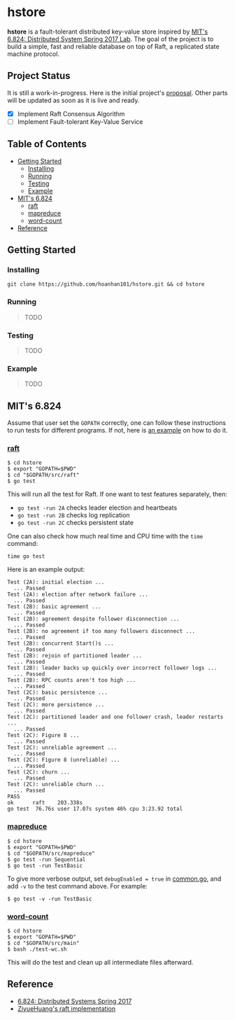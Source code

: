 # hstore

**hstore** is a fault-tolerant distributed key-value store inspired by
[MIT's 6.824: Distributed System Spring 2017 Lab](http://nil.csail.mit.edu/6.824/2017/).
The goal of the project is to build a simple, fast and reliable database on top
of Raft, a replicated state machine protocol.

## Project Status

It is still a work-in-progress. Here is the initial project's [proposal](PROPOSAL.md).
Other parts will be updated as soon as it is live and ready.

- [x] Implement Raft Consensus Algorithm
- [ ] Implement Fault-tolerant Key-Value Service

## Table of Contents
- [Getting Started](#getting-started)
  - [Installing](#installing)
  - [Running](#running)
  - [Testing](#testing)
  - [Example](#example)
- [MIT's 6.824](#mits-6824)
  - [raft](#raft)
  - [mapreduce](#mapreduce)
  - [word-count](#word-count)
- [Reference](#reference)

## Getting Started

### Installing

```
git clone https://github.com/hoanhan101/hstore.git && cd hstore
```

### Running

> TODO

### Testing

> TODO

### Example

> TODO

## MIT's 6.824

Assume that user set the `GOPATH` correctly, one can follow these instructions 
to run tests for different programs. If not, here is
[an example](https://github.com/hoanhan101/go-playground) on how to do it.

### [raft](src/raft)

```
$ cd hstore
$ export "GOPATH=$PWD" 
$ cd "$GOPATH/src/raft"
$ go test
```

This will run all the test for Raft. If one want to test features
separately, then:
- `go test -run 2A` checks leader election and heartbeats
- `go test -run 2B` checks log replication
- `go test -run 2C` checks persistent state

One can also check how much real time and CPU time with the `time` command:
```
time go test
```

Here is an example output:
```
Test (2A): initial election ...
  ... Passed
Test (2A): election after network failure ...
  ... Passed
Test (2B): basic agreement ...
  ... Passed
Test (2B): agreement despite follower disconnection ...
  ... Passed
Test (2B): no agreement if too many followers disconnect ...
  ... Passed
Test (2B): concurrent Start()s ...
  ... Passed
Test (2B): rejoin of partitioned leader ...
  ... Passed
Test (2B): leader backs up quickly over incorrect follower logs ...
  ... Passed
Test (2B): RPC counts aren't too high ...
  ... Passed
Test (2C): basic persistence ...
  ... Passed
Test (2C): more persistence ...
  ... Passed
Test (2C): partitioned leader and one follower crash, leader restarts ...
  ... Passed
Test (2C): Figure 8 ...
  ... Passed
Test (2C): unreliable agreement ...
  ... Passed
Test (2C): Figure 8 (unreliable) ...
  ... Passed
Test (2C): churn ...
  ... Passed
Test (2C): unreliable churn ...
  ... Passed
PASS
ok      raft    203.338s
go test  76.76s user 17.07s system 46% cpu 3:23.92 total
```

### [mapreduce](src/mapreduce)

```
$ cd hstore
$ export "GOPATH=$PWD" 
$ cd "$GOPATH/src/mapreduce"
$ go test -run Sequential
$ go test -run TestBasic
```

To give more verbose output, set `debugEnabled = true` in
[common.go](src/mapreduce/common.go), and add `-v` to the test command above. 
For example:

```
$ go test -v -run TestBasic
```

### [word-count](src/main/wc.go)

```
$ cd hstore
$ export "GOPATH=$PWD"
$ cd "$GOPATH/src/main"
$ bash ./test-wc.sh
```

This will do the test and clean up all intermediate files afterward.

## Reference

- [6.824: Distributed Systems Spring 2017](http://nil.csail.mit.edu/6.824/2017/)
- [ZiyueHuang's raft implementation](https://github.com/ZiyueHuang/Distributed-Systems/blob/master/src/raft/raft.go)
